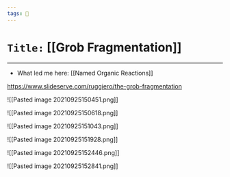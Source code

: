 ```yaml
---
tags: 🧪
---
```

# `Title:` [[Grob Fragmentation]]
--- 

- What led me here: [[Named Organic Reactions]]

https://www.slideserve.com/ruggiero/the-grob-fragmentation

![[Pasted image 20210925150451.png]]


![[Pasted image 20210925150618.png]]

![[Pasted image 20210925151043.png]]

![[Pasted image 20210925151928.png]]

![[Pasted image 20210925152446.png]]

![[Pasted image 20210925152841.png]]